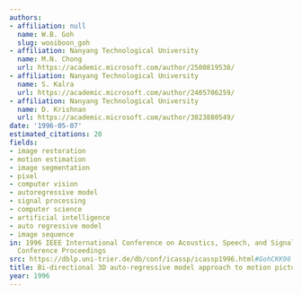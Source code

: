 ```yaml
---
authors:
- affiliation: null
  name: W.B. Goh
  slug: wooiboon_goh
- affiliation: Nanyang Technological University
  name: M.N. Chong
  url: https://academic.microsoft.com/author/2500819538/
- affiliation: Nanyang Technological University
  name: S. Kalra
  url: https://academic.microsoft.com/author/2405706259/
- affiliation: Nanyang Technological University
  name: D. Krishnan
  url: https://academic.microsoft.com/author/3023880549/
date: '1996-05-07'
estimated_citations: 20
fields:
- image restoration
- motion estimation
- image segmentation
- pixel
- computer vision
- autoregressive model
- signal processing
- computer science
- artificial intelligence
- auto regressive model
- image sequence
in: 1996 IEEE International Conference on Acoustics, Speech, and Signal Processing
  Conference Proceedings
src: https://dblp.uni-trier.de/db/conf/icassp/icassp1996.html#GohCKK96
title: Bi-directional 3D auto-regressive model approach to motion picture restoration
year: 1996
---
```

